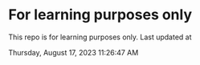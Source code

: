 # For learning purposes only
This repo is for learning purposes only.
Last updated at

Thursday, August 17, 2023 11:26:47 AM

